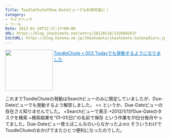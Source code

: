```yaml
---
Title: ToodleChuteがDue-Dateビューでも利用可能に！
Category:
- ライフハック
- ツール
Date: 2012-01-18T22:17:17+09:00
URL: https://blog.jhashimoto.net/entry/20120118/1326892637
EditURL: https://blog.hatena.ne.jp/JHashimoto/jhashimoto.hatenadiary.jp/atom/entry/12921228815717256850
---
```


<a href="http://toodlechute.tumblr.com/post/16010424020/003-today" target="_blank"><img class="alignleft" align="left" border="0" src="http://capture.heartrails.com/150x130/shadow?http://toodlechute.tumblr.com/post/16010424020/003-today" alt="" width="150" height="130" /></a><a style="color:#0070C5;" href="http://toodlechute.tumblr.com/post/16010424020/003-today" target="_blank">ToodleChute &#8226; 003 Todayでも発動するようになりました</a><a href="http://b.hatena.ne.jp/entry/http://toodlechute.tumblr.com/post/16010424020/003-today" target="_blank"><img border="0" src="http://b.hatena.ne.jp/entry/image/http://toodlechute.tumblr.com/post/16010424020/003-today" alt="" /></a><br style="clear:both;" />
>>
これまでToodleChuteの発動はSearchビューのみに限定していましたが、Due-Dateビューでも発動するよう解禁しました。
<<
というか、Due-Dateビューの存在さえ知りませんでした。
+Searchビューで表示
+2012/1/1がDue-Dateのタスクを検索
+検索結果を"01-01(日)"の名前で保存
という作業を31日分毎月やってました。Due-Dateビュー使えばこんなのいらなかったよorz
そういうわけでToodleChuteのおかげでまたひとつ便利になったのでした。

